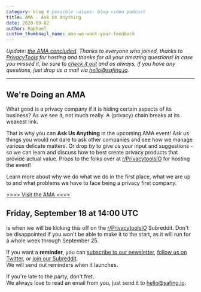```yaml
---
category: blog # possible values: blog video podcast
title: AMA - Ask Us Anything
date: 2020-09-02
author: Raphael
custom_thumbnail_name: ama-we-want-your-feedback
---
```


_Update: [the AMA concluded](https://www.reddit.com/r/privacytoolsIO/comments/iv6mca/we_are_safing_a_forprivacy_counterculture_company/). Thanks to everyone who joined, thanks to [PrivacyTools](https://privacytools.io) for hosting and thanks for all your amazing questions! In case you missed it, be sure to [check it out](https://www.reddit.com/r/privacytoolsIO/comments/iv6mca/we_are_safing_a_forprivacy_counterculture_company/) and as always, if you have any questions, just drop us a mail via [hello@safing.io](mailto:hello@safing.io)._

---

## We're Doing an AMA

What good is a privacy company if it is hiding certain aspects of its business? As we see it, not much really. A (privacy) chain breaks at its weakest link.

That is why you can **Ask Us Anything** in the upcoming AMA event! Ask us things you would not dare to ask other companies and see how we manage various delicate matters. Or drop by to give us your input and suggestions - so we can learn and discuss how to best create privacy products that provide actual value. Props to the folks over at [r/PrivacytoolsIO](https://www.reddit.com/r/privacytoolsIO/) for hosting the event!

Learn more about why we do what we do in the first place, what we are up to and what problems we have to face being a privacy first company.

[>>>> Visit the AMA <<<<](https://www.reddit.com/r/privacytoolsIO/comments/iv6mca/we_are_safing_a_forprivacy_counterculture_company/)

## Friday, September 18 at 14:00 UTC

is when we will be kicking this off on the [r/PrivacytoolsIO](https://www.reddit.com/r/privacytoolsIO/) Subreddit. Don't be disappointed if you won't be able to make it to the start, as it will run for a whole week through September 25.

If you want a __reminder__, you can [subscribe to our newsletter](#newsletter), [follow us on Twitter](https://twitter.com/SafingIO), or [join our Subreddit](https://www.reddit.com/r/safing/).  
We will send out reminders when it launches.

If you're late to the party, don't fret.  
We always love to read an email from you, just send it to [hello@safing.io](mailto:hello@safing.io).

